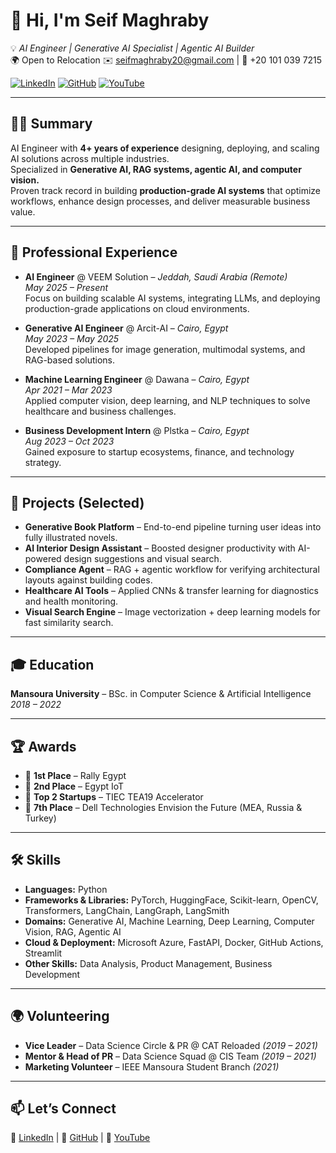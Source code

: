 # 👋 Hi, I'm Seif Maghraby  

💡 *AI Engineer | Generative AI Specialist | Agentic AI Builder*  
🌍 Open to Relocation
✉️ seifmaghraby20@gmail.com | 📱 +20 101 039 7215  

[![LinkedIn](https://img.shields.io/badge/LinkedIn-Connect-blue?style=flat&logo=linkedin)](https://www.linkedin.com/in/seif-maghraby/) 
[![GitHub](https://img.shields.io/badge/GitHub-Follow-black?style=flat&logo=github)](https://github.com/Seif-Mohamed1)
[![YouTube](https://img.shields.io/badge/YouTube-Subscribe-red?style=flat&logo=youtube)](https://www.youtube.com/@s_ai_f)

---

## 🧑‍💻 Summary
AI Engineer with **4+ years of experience** designing, deploying, and scaling AI solutions across multiple industries.  
Specialized in **Generative AI, RAG systems, agentic AI, and computer vision.**  
Proven track record in building **production-grade AI systems** that optimize workflows, enhance design processes, and deliver measurable business value.  

---

## 💼 Professional Experience

- **AI Engineer** @ VEEM Solution – *Jeddah, Saudi Arabia (Remote)*  
  *May 2025 – Present*  
  Focus on building scalable AI systems, integrating LLMs, and deploying production-grade applications on cloud environments.  

- **Generative AI Engineer** @ Arcit-AI – *Cairo, Egypt*  
  *May 2023 – May 2025*  
  Developed pipelines for image generation, multimodal systems, and RAG-based solutions.  

- **Machine Learning Engineer** @ Dawana – *Cairo, Egypt*  
  *Apr 2021 – Mar 2023*  
  Applied computer vision, deep learning, and NLP techniques to solve healthcare and business challenges.  

- **Business Development Intern** @ Plstka – *Cairo, Egypt*  
  *Aug 2023 – Oct 2023*  
  Gained exposure to startup ecosystems, finance, and technology strategy.  

---

## 🚀 Projects (Selected)
- **Generative Book Platform** – End-to-end pipeline turning user ideas into fully illustrated novels.  
- **AI Interior Design Assistant** – Boosted designer productivity with AI-powered design suggestions and visual search.  
- **Compliance Agent** – RAG + agentic workflow for verifying architectural layouts against building codes.  
- **Healthcare AI Tools** – Applied CNNs & transfer learning for diagnostics and health monitoring.  
- **Visual Search Engine** – Image vectorization + deep learning models for fast similarity search.  

---

## 🎓 Education
**Mansoura University** – BSc. in Computer Science & Artificial Intelligence  
*2018 – 2022*  

---

## 🏆 Awards
- 🥇 **1st Place** – Rally Egypt  
- 🥈 **2nd Place** – Egypt IoT  
- 🌟 **Top 2 Startups** – TIEC TEA19 Accelerator  
- 🏅 **7th Place** – Dell Technologies Envision the Future (MEA, Russia & Turkey)  

---

## 🛠 Skills
- **Languages:** Python  
- **Frameworks & Libraries:** PyTorch, HuggingFace, Scikit-learn, OpenCV, Transformers, LangChain, LangGraph, LangSmith  
- **Domains:** Generative AI, Machine Learning, Deep Learning, Computer Vision, RAG, Agentic AI  
- **Cloud & Deployment:** Microsoft Azure, FastAPI, Docker, GitHub Actions, Streamlit  
- **Other Skills:** Data Analysis, Product Management, Business Development  

---

## 🌍 Volunteering
- **Vice Leader** – Data Science Circle & PR @ CAT Reloaded *(2019 – 2021)*  
- **Mentor & Head of PR** – Data Science Squad @ CIS Team *(2019 – 2021)*  
- **Marketing Volunteer** – IEEE Mansoura Student Branch *(2021)*  

---

## 📫 Let’s Connect
💼 [LinkedIn](https://www.linkedin.com/in/seif-maghraby/) | 🐙 [GitHub](https://github.com/Seif-Mohamed1) | 🎥 [YouTube](https://www.youtube.com/@s_ai_f)  

